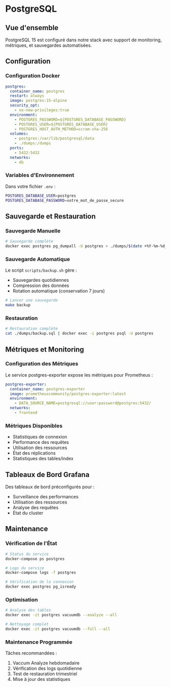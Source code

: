 # PostgreSQL

## Vue d'ensemble

PostgreSQL 15 est configuré dans notre stack avec support de monitoring, métriques, et sauvegardes automatisées.

## Configuration

### Configuration Docker

```yaml
postgres:
  container_name: postgres
  restart: always
  image: postgres:15-alpine
  security_opt:
    - no-new-privileges:true
  environment:
    - POSTGRES_PASSWORD=${POSTGRES_DATABASE_PASSWORD}
    - POSTGRES_USER=${POSTGRES_DATABASE_USER}
    - POSTGRES_HOST_AUTH_METHOD=scram-sha-256
  volumes:
    - postgres:/var/lib/postgresql/data
    - ./dumps:/dumps
  ports:
    - 5432:5432
  networks:
    - db
```

### Variables d'Environnement

Dans votre fichier `.env` :
```bash
POSTGRES_DATABASE_USER=postgres
POSTGRES_DATABASE_PASSWORD=votre_mot_de_passe_secure
```

## Sauvegarde et Restauration

### Sauvegarde Manuelle

```bash
# Sauvegarde complète
docker exec postgres pg_dumpall -U postgres > ./dumps/$(date +%Y-%m-%d_%H-%M-%S)/postgres_full_backup.sql
```

### Sauvegarde Automatique

Le script `scripts/backup.sh` gère :
- Sauvegardes quotidiennes
- Compression des données
- Rotation automatique (conservation 7 jours)
```bash
# Lancer une sauvegarde
make backup
```

### Restauration

```bash
# Restauration complète
cat ./dumps/backup.sql | docker exec -i postgres psql -U postgres
```

## Métriques et Monitoring

### Configuration des Métriques

Le service postgres-exporter expose les métriques pour Prometheus :
```yaml
postgres-exporter:
  container_name: postgres-exporter
  image: prometheuscommunity/postgres-exporter:latest
  environment:
    - DATA_SOURCE_NAME=postgresql://user:password@postgres:5432/
  networks:
    - frontend
```

### Métriques Disponibles

- Statistiques de connexion
- Performance des requêtes
- Utilisation des ressources
- État des réplications
- Statistiques des tables/index

## Tableaux de Bord Grafana

Des tableaux de bord préconfigurés pour :
- Surveillance des performances
- Utilisation des ressources
- Analyse des requêtes
- État du cluster

## Maintenance

### Vérification de l'État

```bash
# Status du service
docker-compose ps postgres

# Logs du service
docker-compose logs -f postgres

# Vérification de la connexion
docker exec postgres pg_isready
```

### Optimisation

```bash
# Analyse des tables
docker exec -it postgres vacuumdb --analyze --all

# Nettoyage complet
docker exec -it postgres vacuumdb --full --all
```

### Maintenance Programmée

Tâches recommandées :
1. Vaccum Analyze hebdomadaire
2. Vérification des logs quotidienne
3. Test de restauration trimestriel
4. Mise à jour des statistiques